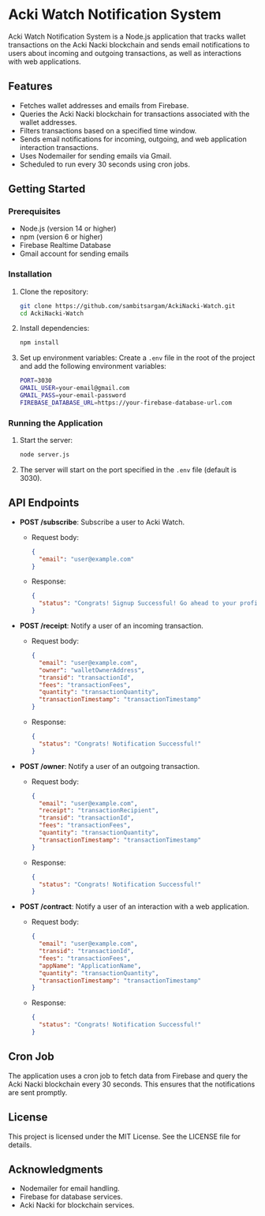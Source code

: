 # Acki Watch Notification System

Acki Watch Notification System is a Node.js application that tracks wallet transactions on the Acki Nacki blockchain and sends email notifications to users about incoming and outgoing transactions, as well as interactions with web applications.

## Features

- Fetches wallet addresses and emails from Firebase.
- Queries the Acki Nacki blockchain for transactions associated with the wallet addresses.
- Filters transactions based on a specified time window.
- Sends email notifications for incoming, outgoing, and web application interaction transactions.
- Uses Nodemailer for sending emails via Gmail.
- Scheduled to run every 30 seconds using cron jobs.

## Getting Started

### Prerequisites

- Node.js (version 14 or higher)
- npm (version 6 or higher)
- Firebase Realtime Database
- Gmail account for sending emails

### Installation

1. Clone the repository:
    ```bash
    git clone https://github.com/sambitsargam/AckiNacki-Watch.git
    cd AckiNacki-Watch
    ```

2. Install dependencies:
    ```bash
    npm install
    ```

3. Set up environment variables:
    Create a `.env` file in the root of the project and add the following environment variables:
    ```bash
    PORT=3030
    GMAIL_USER=your-email@gmail.com
    GMAIL_PASS=your-email-password
    FIREBASE_DATABASE_URL=https://your-firebase-database-url.com
    ```

### Running the Application

1. Start the server:
    ```bash
    node server.js
    ```

2. The server will start on the port specified in the `.env` file (default is 3030).

## API Endpoints

- **POST /subscribe**: Subscribe a user to Acki Watch.
    - Request body:
        ```json
        {
          "email": "user@example.com"
        }
        ```
    - Response:
        ```json
        {
          "status": "Congrats! Signup Successful! Go ahead to your profile by clicking the profile icon."
        }
        ```

- **POST /receipt**: Notify a user of an incoming transaction.
    - Request body:
        ```json
        {
          "email": "user@example.com",
          "owner": "walletOwnerAddress",
          "transid": "transactionId",
          "fees": "transactionFees",
          "quantity": "transactionQuantity",
          "transactionTimestamp": "transactionTimestamp"
        }
        ```
    - Response:
        ```json
        {
          "status": "Congrats! Notification Successful!"
        }
        ```

- **POST /owner**: Notify a user of an outgoing transaction.
    - Request body:
        ```json
        {
          "email": "user@example.com",
          "receipt": "transactionRecipient",
          "transid": "transactionId",
          "fees": "transactionFees",
          "quantity": "transactionQuantity",
          "transactionTimestamp": "transactionTimestamp"
        }
        ```
    - Response:
        ```json
        {
          "status": "Congrats! Notification Successful!"
        }
        ```

- **POST /contract**: Notify a user of an interaction with a web application.
    - Request body:
        ```json
        {
          "email": "user@example.com",
          "transid": "transactionId",
          "fees": "transactionFees",
          "appName": "ApplicationName",
          "quantity": "transactionQuantity",
          "transactionTimestamp": "transactionTimestamp"
        }
        ```
    - Response:
        ```json
        {
          "status": "Congrats! Notification Successful!"
        }
        ```

## Cron Job

The application uses a cron job to fetch data from Firebase and query the Acki Nacki blockchain every 30 seconds. This ensures that the notifications are sent promptly.

## License

This project is licensed under the MIT License. See the LICENSE file for details.

## Acknowledgments

- Nodemailer for email handling.
- Firebase for database services.
- Acki Nacki for blockchain services.

